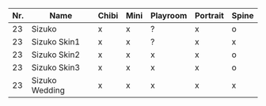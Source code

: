 | Nr. | Name           | Chibi | Mini | Playroom | Portrait | Spine |
| --- | -------------- | ----- | ---- | -------- | -------- | ----- |
| 23  | Sizuko         | x     | x    | ?        | x        | o     |
| 23  | Sizuko Skin1   | x     | x    | ?        | x        | x     |
| 23  | Sizuko Skin2   | x     | x    | x        | x        | o     |
| 23  | Sizuko Skin3   | x     | x    | x        | x        | o     |
| 23  | Sizuko Wedding | x     | x    | x        | x        | x     |
